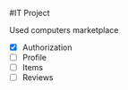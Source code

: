 #IT Project 

Used computers marketplace

- [x] Authorization
- [ ] Profile
- [ ] Items
- [ ] Reviews